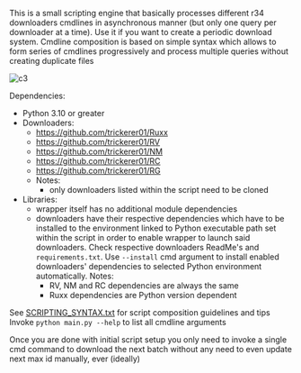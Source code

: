 This is a small scripting engine that basically processes different r34 downloaders cmdlines in asynchronous manner (but only one query per downloader at a time). Use it if you want to create a periodic download system. Cmdline composition is based on simple syntax which allows to form series of cmdlines progressively and process multiple queries without creating duplicate files

![c3](https://user-images.githubusercontent.com/76029665/203684613-3f11e0c9-1a42-4cb5-b56d-3da22b9cb219.gif)

Dependencies:
- Python 3.10 or greater
- Downloaders:
  - https://github.com/trickerer01/Ruxx
  - https://github.com/trickerer01/RV
  - https://github.com/trickerer01/NM
  - https://github.com/trickerer01/RC
  - https://github.com/trickerer01/RG
  - Notes:
    - only downloaders listed within the script need to be cloned
- Libraries:
  - wrapper itself has no additional module dependencies
  - downloaders have their respective dependencies which have to be installed to the environment linked to Python executable path set within the script in order to enable wrapper to launch said downloaders. Check respective downloaders ReadMe's and `requirements.txt`. Use `--install` cmd argument to install enabled downloaders' dependencies to selected Python environment automatically. Notes:
    - RV, NM and RC dependencies are always the same
    - Ruxx dependencies are Python version dependent

See [SCRIPTING_SYNTAX.txt](https://github.com/trickerer01/download-multi-async-wrapper/blob/master/SCRIPTING_SYNTAX.txt) for script composition guidelines and tips  
Invoke `python main.py --help` to list all cmdline arguments

Once you are done with initial script setup you only need to invoke a single cmd command to download the next batch without any need to even update next max id manually, ever (ideally)
